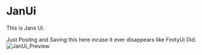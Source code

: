 # JanUi
This is Jans Ui.

Just Positng and Saving this here incase it ever disappears like FinityUi Did.![JanUi_Preview](https://user-images.githubusercontent.com/104049575/214758414-503154b5-5a05-492b-b75f-905ad9f6d472.png)
